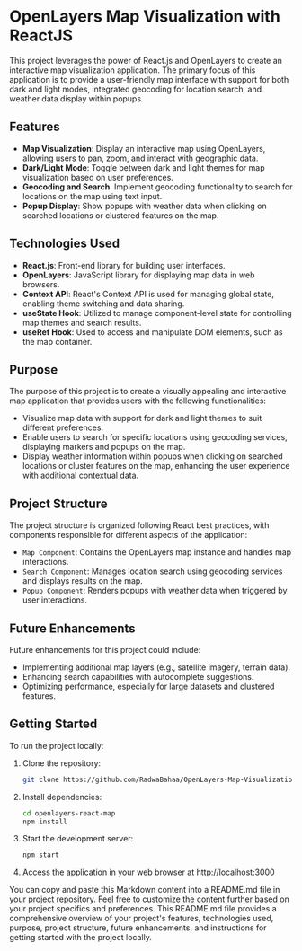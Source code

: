 # OpenLayers Map Visualization with ReactJS

This project leverages the power of React.js and OpenLayers to create an interactive map visualization application. The primary focus of this application is to provide a user-friendly map interface with support for both dark and light modes, integrated geocoding for location search, and weather data display within popups.

## Features

- **Map Visualization**: Display an interactive map using OpenLayers, allowing users to pan, zoom, and interact with geographic data.
- **Dark/Light Mode**: Toggle between dark and light themes for map visualization based on user preferences.
- **Geocoding and Search**: Implement geocoding functionality to search for locations on the map using text input.
- **Popup Display**: Show popups with weather data when clicking on searched locations or clustered features on the map.

## Technologies Used

- **React.js**: Front-end library for building user interfaces.
- **OpenLayers**: JavaScript library for displaying map data in web browsers.
- **Context API**: React's Context API is used for managing global state, enabling theme switching and data sharing.
- **useState Hook**: Utilized to manage component-level state for controlling map themes and search results.
- **useRef Hook**: Used to access and manipulate DOM elements, such as the map container.

## Purpose

The purpose of this project is to create a visually appealing and interactive map application that provides users with the following functionalities:

- Visualize map data with support for dark and light themes to suit different preferences.
- Enable users to search for specific locations using geocoding services, displaying markers and popups on the map.
- Display weather information within popups when clicking on searched locations or cluster features on the map, enhancing the user experience with additional contextual data.

## Project Structure

The project structure is organized following React best practices, with components responsible for different aspects of the application:

- `Map Component`: Contains the OpenLayers map instance and handles map interactions.
- `Search Component`: Manages location search using geocoding services and displays results on the map.
- `Popup Component`: Renders popups with weather data when triggered by user interactions.

## Future Enhancements

Future enhancements for this project could include:

- Implementing additional map layers (e.g., satellite imagery, terrain data).
- Enhancing search capabilities with autocomplete suggestions.
- Optimizing performance, especially for large datasets and clustered features.

## Getting Started

To run the project locally:

1. Clone the repository:
   ```sh
   git clone https://github.com/RadwaBahaa/OpenLayers-Map-Visualization-with-ReactJS.git
   ```

3. Install dependencies:
   ```sh
   cd openlayers-react-map
   npm install
   ```

5. Start the development server:
   ```sh
   npm start
   ```

7. Access the application in your web browser at http://localhost:3000

You can copy and paste this Markdown content into a README.md file in your project repository. Feel free to customize the content further based on your project specifics and preferences. This README.md file provides a comprehensive overview of your project's features, technologies used, purpose, project structure, future enhancements, and instructions for getting started with the project locally.
